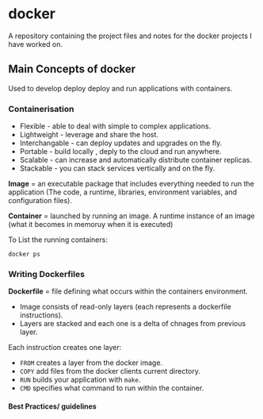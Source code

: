 # docker
A repository containing the project files and notes for the docker projects I have worked on.

## Main Concepts of docker
Used to develop deploy deploy and run applications with containers.

### Containerisation
* Flexible - able to deal with simple to complex applications.
* Lightweight - leverage and share the host.
* Interchangable - can deploy updates and upgrades on the fly.
* Portable - build locally , deply to the cloud and run anywhere.
* Scalable - can increase and automatically distribute container replicas.
* Stackable - you can stack services vertically and on the fly.

**Image** = an executable package that includes everything needed to run the application (The code, a runtime, libraries, environment variables, and configuration files).

**Container** = launched by running an image. A runtime instance of an image (what it becomes in memoruy when it is executed)

To List the running containers:

```
docker ps
```
### Writing Dockerfiles
**Dockerfile** = file defining what occurs within the containers environment.
* Image consists of read-only layers (each represents a dockerfile instructions).
* Layers are stacked and each one is a delta of chnages from previous layer.

Each instruction creates one layer:
* ```FROM``` creates a layer from the docker image.
* ```COPY``` add files from the docker clients current directory.
* ```RUN``` builds your application with ```make```.
* ```CMD``` specifies what command to run within the container.

#### Best Practices/ guidelines

